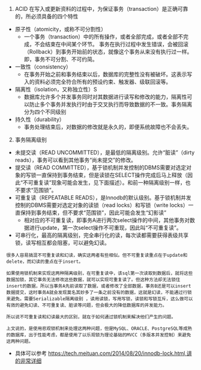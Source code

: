1. ACID
  在写入或更新资料的过程中，为保证事务（transaction）是正确可靠的，所必须具备的四个特性
  - 原子性（atomicity，或称不可分割性）
    - 一个事务（transaction）中的所有操作，或者全部完成，或者全部不完成，不会结束在中间某个环节。
    事务在执行过程中发生错误，会被回滚（Rollback）到事务开始前的状态，就像这个事务从来没有执行过一样。即，事务不可分割、不可约简。
  - 一致性（consistency）
    - 在事务开始之前和事务结束以后，数据库的完整性没有被破坏。这表示写入的资料必须完全符合所有的预设约束、触发器、级联回滚等。
  - 隔离性（isolation，又称独立性）S
    - 数据库允许多个并发事务同时对其数据进行读写和修改的能力，隔离性可以防止多个事务并发执行时由于交叉执行而导致数据的不一致。事务隔离分为四个不同级别
  - 持久性（durability）
    - 事务处理结束后，对数据的修改就是永久的，即便系统故障也不会丢失。

2. 事务隔离级别
  - 未提交读（READ UNCOMMITTED），是最低的隔离级别。允许“脏读”（dirty reads），事务可以看到其他事务“尚未提交”的修改。
  - 提交读（READ COMMITTED），基于锁机制并发控制的DBMS需要对选定对象的写锁一直保持到事务结束，但是读锁在SELECT操作完成后马上释放（因此“不可重复读”现象可能会发生，见下面描述）。和前一种隔离级别一样，也不要求“范围锁”。
  - 可重复读（REPEATABLE READS），是Innodb的默认级别。基于锁机制并发控制的DBMS需要对选定对象的读锁（read locks）和写锁（write locks）一直保持到事务结束，但不要求“范围锁”，因此可能会发生“幻影读”
    - 相对应的不可重复读，即事务A进行两次select操作的中间，其他事务对数据进行update，第一次select操作不可重现，因此叫“不可重复读”。
  - 可串行化，最高的隔离级别，完全串行化的读，每次读都需要获得表级共享锁，读写相互都会阻塞，可以避免幻读。
```
很多人容易搞混不可重复读和幻读，确实这两者有些相似。但不可重复读重点在于update和delete，而幻读的重点在于insert。

如果使用锁机制来实现这两种隔离级别，在可重复读中，该sql第一次读取到数据后，就将这些数据加锁，其它事务无法修改这些数据，就可以实现可重复读了。但这种方法却无法锁住insert的数据，所以当事务A先前读取了数据，或者修改了全部数据，事务B还是可以insert数据提交，这时事务A就会发现莫名其妙多了一条之前没有的数据，这就是幻读，不能通过行锁来避免。需要Serializable隔离级别 ，读用读锁，写用写锁，读锁和写锁互斥，这么做可以有效的避免幻读、不可重复读、脏读等问题，但会极大的降低数据库的并发能力。

所以说不可重复读和幻读最大的区别，就在于如何通过锁机制来解决他们产生的问题。

上文说的，是使用悲观锁机制来处理这两种问题，但是MySQL、ORACLE、PostgreSQL等成熟的数据库，出于性能考虑，都是使用了以乐观锁为理论基础的MVCC（多版本并发控制）来避免这两种问题。
```

  - 具体可以参考 https://tech.meituan.com/2014/08/20/innodb-lock.html,讲的非常详细
